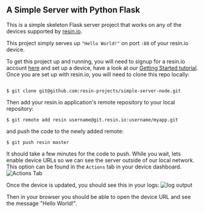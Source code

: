 ## A Simple Server with Python Flask

This is a simple skeleton Flask server project that works on any of the devices supported by [resin.io][resin-link].

This project simply serves up `"Hello World!"` on port `:80` of your resin.io device.

To get this project up and running, you will need to signup for a resin.io account [here][signup-page] and set up a device, have a look at our [Getting Started tutorial][gettingStarted-link]. Once you are set up with resin.io, you will need to clone this repo locally:
```

$ git clone git@github.com:resin-projects/simple-server-node.git
```
Then add your resin.io application's remote repository to your local repository:
```
$ git remote add resin username@git.resin.io:username/myapp.git
```
and push the code to the newly added remote:
```
$ git push resin master
```
It should take a few minutes for the code to push. While you wait, lets enable device URLs so we can see the server outside of our local network. This option can be found in the `Actions` tab in your device dashboard.
![Actions Tab](/img/enable-public-URLs.png)

Once the device is updated, you should see this in your logs:
![log output](/img/log-output.png)

Then in your browser you should be able to open the device URL and see the message "Hello World!".


[resin-link]:https://resin.io/
[signup-page]:https://dashboard.resin.io/signup
[gettingStarted-link]:http://docs.resin.io/#/pages/installing/gettingStarted.md
